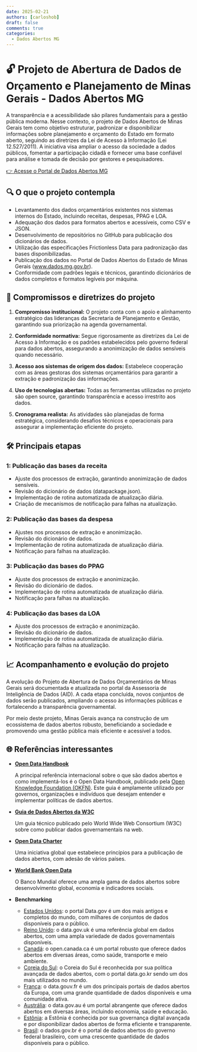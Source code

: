 ```yaml
---
date: 2025-02-21
authors: [carloshob]
draft: false
comments: true
categories:
  - Dados Abertos MG
---
```


# 🔓 Projeto de Abertura de Dados de Orçamento e Planejamento de Minas Gerais - Dados Abertos MG

A transparência e a acessibilidade são pilares fundamentais para a gestão pública moderna. Nesse contexto, o projeto de Dados Abertos de Minas Gerais tem como objetivo estruturar, padronizar e disponibilizar informações sobre planejamento e orçamento do Estado em formato aberto, seguindo as diretrizes da Lei de Acesso à Informação (Lei 12.527/2011). A iniciativa visa ampliar o acesso da sociedade a dados públicos, fomentar a participação cidadã e fornecer uma base confiável para análise e tomada de decisão por gestores e pesquisadores.

[👉 Acesse o Portal de Dados Abertos MG](https://www.dados.mg.gov.br)

<!-- more -->

## 🔍 O que o projeto contempla

- Levantamento dos dados orçamentários existentes nos sistemas internos do Estado, incluindo receitas, despesas, PPAG e LOA.
- Adequação dos dados para formatos abertos e acessíveis, como CSV e JSON.
- Desenvolvimento de repositórios no GitHub para publicação dos dicionários de dados.
- Utilização das especificações Frictionless Data para padronização das bases disponibilizadas.
- Publicação dos dados no Portal de Dados Abertos do Estado de Minas Gerais (www.dados.mg.gov.br).
- Conformidade com padrões legais e técnicos, garantindo dicionários de dados completos e formatos legíveis por máquina.

## 📅 Compromissos e diretrizes do projeto

1. **Compromisso institucional:** O projeto conta com o apoio e alinhamento estratégico das lideranças da Secretaria de Planejamento e Gestão, garantindo sua priorização na agenda governamental.

1. **Conformidade normativa:** Segue rigorosamente as diretrizes da Lei de Acesso à Informação e os padrões estabelecidos pelo governo federal para dados abertos, assegurando a anonimização de dados sensíveis quando necessário.

1. **Acesso aos sistemas de origem dos dados:** Estabelece cooperação com as áreas gestoras dos sistemas orçamentários para garantir a extração e padronização das informações.

1. **Uso de tecnologias abertas:** Todas as ferramentas utilizadas no projeto são open source, garantindo transparência e acesso irrestrito aos dados.

1. **Cronograma realista:** As atividades são planejadas de forma estratégica, considerando desafios técnicos e operacionais para assegurar a implementação eficiente do projeto.


## 🛠️ Principais etapas

### **1: Publicação das bases da receita**
- Ajuste dos processos de extração, garantindo anonimização de dados sensíveis.
- Revisão do dicionário de dados (datapackage.json).
- Implementação de rotina automatizada de atualização diária.
- Criação de mecanismos de notificação para falhas na atualização.

### **2: Publicação das bases da despesa**
- Ajustes nos processos de extração e anonimização.
- Revisão do dicionário de dados.
- Implementação de rotina automatizada de atualização diária.
- Notificação para falhas na atualização.

### **3: Publicação das bases do PPAG**
- Ajuste dos processos de extração e anonimização.
- Revisão do dicionário de dados.
- Implementação de rotina automatizada de atualização diária.
- Notificação para falhas na atualização.

### **4: Publicação das bases da LOA**
- Ajuste dos processos de extração e anonimização.
- Revisão do dicionário de dados.
- Implementação de rotina automatizada de atualização diária.
- Notificação para falhas na atualização.

## 📈 Acompanhamento e evolução do projeto

A evolução do Projeto de Abertura de Dados Orçamentários de Minas Gerais será documentada e atualizada no portal da Assessoria de Inteligência de Dados (AID). A cada etapa concluída, novos conjuntos de dados serão publicados, ampliando o acesso às informações públicas e fortalecendo a transparência governamental.

Por meio deste projeto, Minas Gerais avança na construção de um ecossistema de dados abertos robusto, beneficiando a sociedade e promovendo uma gestão pública mais eficiente e acessível a todos.


## 🌐 Referências interessantes

- **[Open Data Handbook](https://opendatahandbook.org/)**

	A principal referência internacional sobre o que são dados abertos e como implementá-los é o Open Data Handbook, publicado pela [Open Knowledge Foundation (OKFN)](https://okfn.org/en/). Este guia é amplamente utilizado por governos, organizações e indivíduos que desejam entender e implementar políticas de dados abertos.

- **[Guia de Dados Abertos da W3C](https://www.w3.org/TR/gov-data/)**

	Um guia técnico publicado pelo World Wide Web Consortium (W3C) sobre como publicar dados governamentais na web.

- **[Open Data Charter](https://opendatacharter.net/)**

	Uma iniciativa global que estabelece princípios para a publicação de dados abertos, com adesão de vários países.

- **[World Bank Open Data](https://data.worldbank.org/)**

	O Banco Mundial oferece uma ampla gama de dados abertos sobre desenvolvimento global, economia e indicadores sociais.

- **Benchmarking**

	- [Estados Unidos](https://www.data.gov/): o portal Data.gov é um dos mais antigos e completos do mundo, com milhares de conjuntos de dados disponíveis para o público.  
	- [Reino Unido](https://data.gov.uk/): o data.gov.uk é uma referência global em dados abertos, com uma ampla variedade de dados governamentais disponíveis.  
	- [Canadá](https://open.canada.ca/): o open.canada.ca é um portal robusto que oferece dados abertos em diversas áreas, como saúde, transporte e meio ambiente.  
	- [Coreia do Sul](https://www.data.go.kr/): o Coreia do Sul é reconhecida por sua política avançada de dados abertos, com o portal data.go.kr sendo um dos mais utilizados no mundo.  
	- [França](https://www.data.gouv.fr/): o data.gouv.fr é um dos principais portais de dados abertos da Europa, com uma grande quantidade de dados disponíveis e uma comunidade ativa.  
	- [Austrália](https://data.gov.au/): o data.gov.au é um portal abrangente que oferece dados abertos em diversas áreas, incluindo economia, saúde e educação.  
	- [Estônia](https://opendata.riik.ee/): a Estônia é conhecida por sua governança digital avançada e por disponibilizar dados abertos de forma eficiente e transparente.  
	- [Brasil](https://dados.gov.br/): o dados.gov.br é o portal de dados abertos do governo federal brasileiro, com uma crescente quantidade de dados disponíveis para o público. 